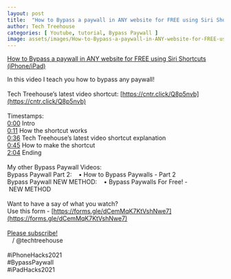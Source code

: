 ```yaml
---
layout: post
title:  "How to Bypass a paywall in ANY website for FREE using Siri Shortcuts (iPhoneiPad)"
author: Tech Treehouse
categories: [ Youtube, tutorial, Bypass Paywall ]
image: assets/images/How-to-Bypass-a-paywall-in-ANY-website-for-FREE-using-Siri-Shortcuts-(iPhoneiPad).jpg
---
```


[How to Bypass a paywall in ANY website for FREE using Siri Shortcuts (iPhone/iPad)](https://youtube.com/watch?v=7ukvENxZLp8)

In this video I teach you how to bypass any paywall!<br><br>Tech Treehouse’s latest video shortcut: [https://cntr.click/Q8p5nvb](https://cntr.click/Q8p5nvb)<br><br>Timestamps:<br>[0:00](https://youtube.com/watch?v=7ukvENxZLp8&t=0) Intro<br>[0:11](https://youtube.com/watch?v=7ukvENxZLp8&t=11) How the shortcut works<br>[0:36](https://youtube.com/watch?v=7ukvENxZLp8&t=36) Tech Treehouse’s latest video shortcut explanation<br>[0:45](https://youtube.com/watch?v=7ukvENxZLp8&t=45) How to make the shortcut<br>[2:04](https://youtube.com/watch?v=7ukvENxZLp8&t=124) Ending<br><br>My other Bypass Paywall Videos:<br>Bypass Paywall Part 2:    • How to Bypass Paywalls - Part 2  <br>Bypass Paywall NEW METHOD:    • Bypass Paywalls For Free! - NEW METHOD  <br><br>Want to have a say of what you watch?<br>Use this form - [https://forms.gle/dCemMqK7KtVshNwe7](https://forms.gle/dCemMqK7KtVshNwe7)<br><br>[Please subscribe!](https://youtube.com/techtreehouse/?sub_confirmation=1)<br>   / @techtreehouse  <br><br>#iPhoneHacks2021<br>#BypassPaywall<br>#iPadHacks2021
